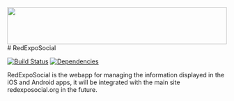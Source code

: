 <img src="http://45.55.94.138/static/img/icons/res.svg" width="100%" height="85">
# RedExpoSocial

[![Build Status](https://travis-ci.org/redexposocial/redexposocial.svg?branch=master)](https://travis-ci.org/redexposocial/redexposocial) [![Dependencies](https://david-dm.org/redexposocial/redexposocial.svg)](https://david-dm.org/redexposocial/redexposocial)

RedExpoSocial is the webapp for managing the information displayed in the iOS and Android apps, it will be integrated with the main site redexposocial.org in the future.
